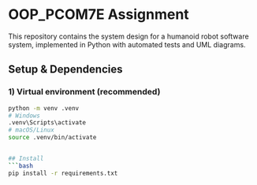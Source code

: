 # OOP_PCOM7E Assignment

This repository contains the system design for a humanoid robot software system, implemented in Python with automated tests and UML diagrams.

## Setup & Dependencies

### 1) Virtual environment (recommended)
```bash
python -m venv .venv
# Windows
.venv\Scripts\activate
# macOS/Linux
source .venv/bin/activate


## Install
```bash
pip install -r requirements.txt
```